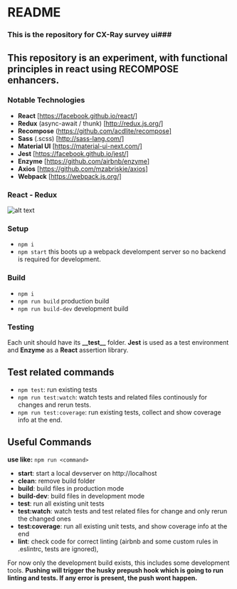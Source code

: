 # README #

### This is the repository for CX-Ray survey ui###
## This repository is an experiment, with functional principles in react using RECOMPOSE enhancers. ##

### Notable Technologies ###

* __React__ [https://facebook.github.io/react/]
* __Redux__ (async-await / thunk) [http://redux.js.org/]
* __Recompose__ (https://github.com/acdlite/recompose]
* __Sass__ (.scss) [http://sass-lang.com/]
* __Material UI__ [https://material-ui-next.com/]
* __Jest__ [https://facebook.github.io/jest/]
* __Enzyme__ [https://github.com/airbnb/enzyme]
* __Axios__ [https://github.com/mzabriskie/axios]
* __Webpack__ [https://webpack.js.org/]

### React - Redux ###

![alt text](https://cdn-images-1.medium.com/max/1600/1*HdW9EAF92r__hgFINFGYSw.png)

### Setup ###

* ```npm i```
* ```npm start``` this boots up a webpack develompent server so no backend is required for development.

### Build ###

* ```npm i```
* ```npm run build``` production build
* ```npm run build-dev``` development build

### Testing ###

Each unit should have its __\_\_test\_\___ folder. __Jest__ is used as a test environment and __Enzyme__ as a __React__ assertion library.

## Test related commands ##

* ```npm test```: run existing tests
* ```npm run test:watch```: watch tests and related files continously for changes and rerun tests. 
* ```npm run test:coverage```: run existing tests, collect and show coverage info at the end.

## Useful Commands ##

__use like:__ ```npm run <command>```

* __start__: start a local devserver on http://localhost
* __clean__: remove build folder
* __build__: build files in production mode
* __build-dev__: build files in development mode
* __test__: run all existing unit tests
* __test:watch__: watch tests and test related files for change and only rerun the changed ones
* __test:coverage__: run all existing unit tests, and show coverage info at the end
* __lint__: check code for correct linting (airbnb and some custom rules in .eslintrc, tests are ignored),

For now only the development build exists, this includes some development tools. 
__Pushing will trigger the husky prepush hook which is going to run linting and tests. If any error is present, the push wont happen.__
